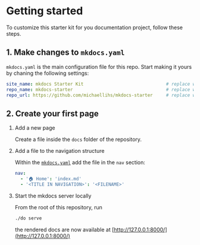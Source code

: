 # Getting started

To customize this starter kit for you documentation project, follow these steps.

## 1. Make changes to `mkdocs.yaml`

`mkdocs.yaml` is the main configuration file for this repo. Start making it yours by chaning the following settings:

```yaml
site_name: mkdocs Starter Kit                               # replace with your title
repo_name: mkdocs-starter                                   # replace with your repo name
repo_url: https://github.com/michaellihs/mkdocs-starter     # replace with your repo
```

## 2. Create your first page

1. Add a new page

    Create a file inside the `docs` folder of the repository.

2. Add a file to the navigation structure

    Within the [`mkdocs.yaml`](../mkdocs.yaml) add the file in the `nav` section:

    ```yaml
    nav:
      - '🏠 Home': 'index.md'
      - '<TITLE IN NAVIGATION>': '<FILENAME>'
    ```

3. Start the mkdocs server locally

    From the root of this repository, run

    ```bash
    ./do serve
    ```

    the rendered docs are now available at [http://127.0.0.1:8000/](http://127.0.0.1:8000/)
